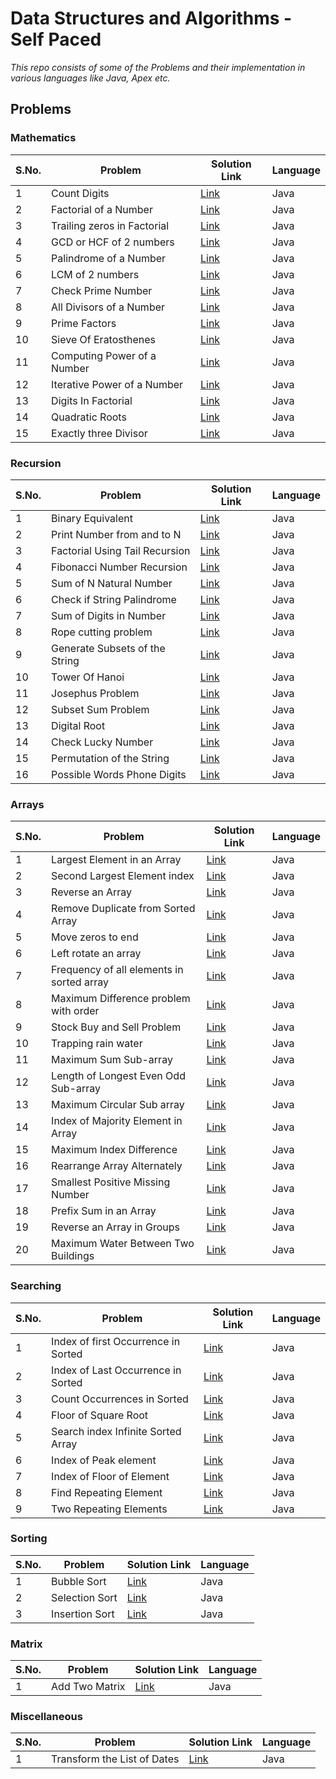 # Data Structures and Algorithms - Self Paced

*This repo consists of some of the Problems and their implementation in various languages like Java, Apex etc.* 
## Problems
### Mathematics
S.No. | Problem | Solution Link | Language 
 ------------ | ------------ | ------------- | ----------- 
1 | Count Digits | [Link](https://github.com/drupadpreenja-code/GFG/blob/main/DSA-Self-Paced/DSA-Solutions/CountDigits.java) | Java
2 | Factorial of a Number | [Link](https://github.com/drupadpreenja-code/GFG/blob/main/DSA-Self-Paced/DSA-Solutions/FactorialNumber.java) | Java
3 | Trailing zeros in Factorial | [Link](https://github.com/drupadpreenja-code/GFG/blob/main/DSA-Self-Paced/DSA-Solutions/TrailingZerosFactorial.java) | Java
4 | GCD or HCF of 2 numbers | [Link](https://github.com/drupadpreenja-code/GFG/blob/main/DSA-Self-Paced/DSA-Solutions/GreatestCommonDivisor.java) | Java
5 | Palindrome of a Number | [Link](https://github.com/drupadpreenja-code/GFG/blob/main/DSA-Self-Paced/DSA-Solutions/PalindromeNumbers.java) | Java
6 | LCM of 2 numbers | [Link](https://github.com/drupadpreenja-code/GFG/blob/main/DSA-Self-Paced/DSA-Solutions/LCMofTwoNumbers.java) | Java
7 | Check Prime Number | [Link](https://github.com/drupadpreenja-code/GFG/blob/main/DSA-Self-Paced/DSA-Solutions/CheckForPrime.java) | Java
8 | All Divisors of a Number | [Link](https://github.com/drupadpreenja-code/GFG/blob/main/DSA-Self-Paced/DSA-Solutions/AllDivisorsAscending.java) | Java
9 | Prime Factors | [Link](https://github.com/drupadpreenja-code/GFG/blob/main/DSA-Self-Paced/DSA-Solutions/PrintPrimeFactors.java) | Java
10 | Sieve Of Eratosthenes | [Link](https://github.com/drupadpreenja-code/GFG/blob/main/DSA-Self-Paced/DSA-Solutions/SieveOfEratosthenes.java) | Java
11 | Computing Power of a Number | [Link](https://github.com/drupadpreenja-code/GFG/blob/main/DSA-Self-Paced/DSA-Solutions/ComputingPower.java) | Java
12 | Iterative Power of a Number | [Link](https://github.com/drupadpreenja-code/GFG/blob/main/DSA-Self-Paced/DSA-Solutions/IterativePower.java) | Java
13 | Digits In Factorial | [Link](https://github.com/drupadpreenja-code/GFG/blob/main/DSA-Self-Paced/DSA-Solutions/DigitsInFactorial.java) | Java
14 | Quadratic Roots | [Link](https://github.com/drupadpreenja-code/GFG/blob/main/DSA-Self-Paced/DSA-Solutions/QuadraticRoots.java) | Java
15 | Exactly three Divisor | [Link](https://github.com/drupadpreenja-code/GFG/blob/main/DSA-Self-Paced/DSA-Solutions/Exactly3Divisor.java) | Java

### Recursion
S.No. | Problem | Solution Link | Language 
 ------------ | ------------ | ------------- | ----------- 
1 | Binary Equivalent | [Link](https://github.com/drupadpreenja-code/GFG/blob/main/DSA-Self-Paced/DSA-Solutions/BinaryEquivalentOfNumber.java) | Java
2 | Print Number from and to N | [Link](https://github.com/drupadpreenja-code/GFG/blob/main/DSA-Self-Paced/DSA-Solutions/PrintToN.java) | Java
3 | Factorial Using Tail Recursion | [Link](https://github.com/drupadpreenja-code/GFG/blob/main/DSA-Self-Paced/DSA-Solutions/FactorialTailRecursion.java) | Java
4 | Fibonacci Number Recursion | [Link](https://github.com/drupadpreenja-code/GFG/blob/main/DSA-Self-Paced/DSA-Solutions/FibonacciNumberRecursion.java) | Java
5 | Sum of N Natural Number | [Link](https://github.com/drupadpreenja-code/GFG/blob/main/DSA-Self-Paced/DSA-Solutions/SumOfNaturalNumber.java) | Java
6 | Check if String Palindrome | [Link](https://github.com/drupadpreenja-code/GFG/blob/main/DSA-Self-Paced/DSA-Solutions/PalindromeString.java) | Java
7 | Sum of Digits in Number | [Link](https://github.com/drupadpreenja-code/GFG/blob/main/DSA-Self-Paced/DSA-Solutions/SumOfDigits.java) | Java
8 | Rope cutting problem | [Link](https://github.com/drupadpreenja-code/GFG/blob/main/DSA-Self-Paced/DSA-Solutions/RopeCuttingProblem.java) | Java
9 | Generate Subsets of the String | [Link](https://github.com/drupadpreenja-code/GFG/blob/main/DSA-Self-Paced/DSA-Solutions/GenerateSubsets.java) | Java
10 | Tower Of Hanoi | [Link](https://github.com/drupadpreenja-code/GFG/blob/main/DSA-Self-Paced/DSA-Solutions/TowerOfHanoi.java) | Java
11 | Josephus Problem | [Link](https://github.com/drupadpreenja-code/GFG/blob/main/DSA-Self-Paced/DSA-Solutions/JosephusProblem.java) | Java
12 | Subset Sum Problem | [Link](https://github.com/drupadpreenja-code/GFG/blob/main/DSA-Self-Paced/DSA-Solutions/SubsetSumProblem.java) | Java
13 | Digital Root | [Link](https://github.com/drupadpreenja-code/GFG/blob/main/DSA-Self-Paced/DSA-Solutions/DigitalRoot.java) | Java
14 | Check Lucky Number | [Link](https://github.com/drupadpreenja-code/GFG/blob/main/DSA-Self-Paced/DSA-Solutions/LuckyNumber.java) | Java
15 | Permutation of the String | [Link](https://github.com/drupadpreenja-code/GFG/blob/main/DSA-Self-Paced/DSA-Solutions/PermutationOfString.java) | Java
16 | Possible Words Phone Digits | [Link](https://github.com/drupadpreenja-code/GFG/blob/main/DSA-Self-Paced/DSA-Solutions/PossibleWordsPhone.java) | Java

### Arrays
S.No. | Problem | Solution Link | Language 
 ------------ | ------------ | ------------- | ----------- 
1 | Largest Element in an Array | [Link](https://github.com/drupadpreenja-code/GFG/blob/main/DSA-Self-Paced/DSA-Solutions/LargestElementIndexArray.java) | Java
2 | Second Largest Element index | [Link](https://github.com/drupadpreenja-code/GFG/blob/main/DSA-Self-Paced/DSA-Solutions/SecondLargestElement.java) | Java
3 | Reverse an Array | [Link](https://github.com/drupadpreenja-code/GFG/blob/main/DSA-Self-Paced/DSA-Solutions/ReverseAnArray.java) | Java
4 | Remove Duplicate from Sorted Array | [Link](https://github.com/drupadpreenja-code/GFG/blob/main/DSA-Self-Paced/DSA-Solutions/RemoveDuplicateElements.java) | Java
5 | Move zeros to end | [Link](https://github.com/drupadpreenja-code/GFG/blob/main/DSA-Self-Paced/DSA-Solutions/MoveZerosToEnd.java) | Java
6 | Left rotate an array | [Link](https://github.com/drupadpreenja-code/GFG/blob/main/DSA-Self-Paced/DSA-Solutions/LeftRotateArray.java) | Java
7 | Frequency of all elements in sorted array | [Link](https://github.com/drupadpreenja-code/GFG/blob/main/DSA-Self-Paced/DSA-Solutions/FrequecyOfAllElements.java) | Java
8 | Maximum Difference problem with order | [Link](https://github.com/drupadpreenja-code/GFG/blob/main/DSA-Self-Paced/DSA-Solutions/MaximumDifference.java) | Java
9 | Stock Buy and Sell Problem | [Link](https://github.com/drupadpreenja-code/GFG/blob/main/DSA-Self-Paced/DSA-Solutions/StockBuySellProblem.java) | Java
10 | Trapping rain water | [Link](https://github.com/drupadpreenja-code/GFG/blob/main/DSA-Self-Paced/DSA-Solutions/TrappingRailWater.java) | Java
11 | Maximum Sum Sub-array | [Link](https://github.com/drupadpreenja-code/GFG/blob/main/DSA-Self-Paced/DSA-Solutions/MaximumSumSubarray.java) | Java
12 | Length of Longest Even Odd Sub-array | [Link](https://github.com/drupadpreenja-code/GFG/blob/main/DSA-Self-Paced/DSA-Solutions/LengthOfLongestEvenOddSubarray.java) | Java
13 | Maximum Circular Sub array | [Link](https://github.com/drupadpreenja-code/GFG/blob/main/DSA-Self-Paced/DSA-Solutions/MaximumCircularSubarray.java) | Java
14 | Index of Majority Element in Array | [Link](https://github.com/drupadpreenja-code/GFG/blob/main/DSA-Self-Paced/DSA-Solutions/MajorityElement.java) | Java
15 | Maximum Index Difference | [Link](https://github.com/drupadpreenja-code/GFG/blob/main/DSA-Self-Paced/DSA-Solutions/MaximumIndexDifference.java) | Java
16 | Rearrange Array Alternately | [Link](https://github.com/drupadpreenja-code/GFG/blob/main/DSA-Self-Paced/DSA-Solutions/RearrangeArrayAlternately.java) | Java
17 | Smallest Positive Missing Number | [Link](https://github.com/drupadpreenja-code/GFG/blob/main/DSA-Self-Paced/DSA-Solutions/SmallestPositiveMissingNumber.java) | Java
18 | Prefix Sum in an Array | [Link](https://github.com/drupadpreenja-code/GFG/blob/main/DSA-Self-Paced/DSA-Solutions/PrefixSum.java) | Java
19 | Reverse an Array in Groups | [Link](https://github.com/drupadpreenja-code/GFG/blob/main/DSA-Self-Paced/DSA-Solutions/ReverseInGroups.java) | Java
20 | Maximum Water Between Two Buildings | [Link](https://github.com/drupadpreenja-code/GFG/blob/main/DSA-Self-Paced/DSA-Solutions/MaximumWaterBetweenBuildings.java) | Java

### Searching
S.No. | Problem | Solution Link | Language 
 ------------ | ------------ | ------------- | ----------- 
1 | Index of first Occurrence in Sorted | [Link](https://github.com/drupadpreenja-code/GFG/blob/main/DSA-Self-Paced/DSA-Solutions/IndexOfFirstOccurrence.java) | Java
2 | Index of Last Occurrence in Sorted | [Link](https://github.com/drupadpreenja-code/GFG/blob/main/DSA-Self-Paced/DSA-Solutions/IndexOfLastOccurrence.java) | Java
3 | Count Occurrences in Sorted | [Link](https://github.com/drupadpreenja-code/GFG/blob/main/DSA-Self-Paced/DSA-Solutions/CountOccurrencesInSorted.java) | Java
4 | Floor of Square Root | [Link](https://github.com/drupadpreenja-code/GFG/blob/main/DSA-Self-Paced/DSA-Solutions/SquareRootBinarySearch.java) | Java
5 | Search index Infinite Sorted Array | [Link](https://github.com/drupadpreenja-code/GFG/blob/main/DSA-Self-Paced/DSA-Solutions/SearchInfiniteSorted.java) | Java
6 | Index of Peak element | [Link](https://github.com/drupadpreenja-code/GFG/blob/main/DSA-Self-Paced/DSA-Solutions/PeakElement.java) | Java
7 | Index of Floor of Element | [Link](https://github.com/drupadpreenja-code/GFG/blob/main/DSA-Self-Paced/DSA-Solutions/FloorInSortedArray.java) | Java
8 | Find Repeating Element | [Link](https://github.com/drupadpreenja-code/GFG/blob/main/DSA-Self-Paced/DSA-Solutions/FindRepeatingElement.java) | Java
9 | Two Repeating Elements | [Link](https://github.com/drupadpreenja-code/GFG/blob/main/DSA-Self-Paced/DSA-Solutions/TwoRepeatingElements.java) | Java

### Sorting
S.No. | Problem | Solution Link | Language 
 ------------ | ------------ | ------------- | ----------- 
1 | Bubble Sort | [Link](https://github.com/drupadpreenja-code/GFG/blob/main/DSA-Self-Paced/DSA-Solutions/BubbleSorting.java) | Java
2 | Selection Sort | [Link](https://github.com/drupadpreenja-code/GFG/blob/main/DSA-Self-Paced/DSA-Solutions/SelectionSorting.java) | Java
3 | Insertion Sort | [Link](https://github.com/drupadpreenja-code/GFG/blob/main/DSA-Self-Paced/DSA-Solutions/InsertionSorting.java) | Java

### Matrix
S.No. | Problem | Solution Link | Language 
 ------------ | ------------ | ------------- | ----------- 
1 | Add Two Matrix | [Link](https://github.com/drupadpreenja-code/GFG/blob/main/DSA-Self-Paced/DSA-Solutions/AddTwoMatrix.java) | Java

### Miscellaneous
S.No. | Problem | Solution Link | Language 
 ------------ | ------------ | ------------- | ----------- 
1 | Transform the List of Dates | [Link](https://github.com/drupadpreenja-code/GFG/blob/main/DSA-Self-Paced/DSA-Solutions/TransformDate.java) | Java